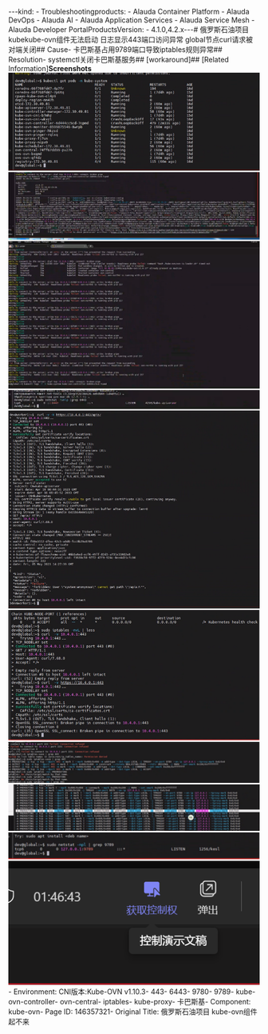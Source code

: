 ---kind:   - Troubleshootingproducts:    - Alauda Container Platform   - Alauda DevOps   - Alauda AI   - Alauda Application Services   - Alauda Service Mesh   - Alauda Developer PortalProductsVersion:   - 4.1.0,4.2.x---<!-- A type of document that involves encountering a fault, diag...it, performing root cause analysis, and providing solutions. --># 俄罗斯石油项目 kubekube-ovn组件无法启动 日志显示443端口访问异常 global节点curl请求被对端关闭## Cause- 卡巴斯基占用9789端口导致iptables规则异常## Resolution- systemctl关闭卡巴斯基服务## [workaround]## [Related Information]**Screenshots**![](assets/e-luo-si-shi-you-xiang-mu-kube-ovnzu-jian-qi-bu-lai/image2023-5-6_9-40-34.png)![](assets/e-luo-si-shi-you-xiang-mu-kube-ovnzu-jian-qi-bu-lai/image2023-5-6_9-29-9.png)![](assets/e-luo-si-shi-you-xiang-mu-kube-ovnzu-jian-qi-bu-lai/image2023-5-6_9-29-25.png)![](assets/e-luo-si-shi-you-xiang-mu-kube-ovnzu-jian-qi-bu-lai/image2023-5-6_9-40-14.png)![](assets/e-luo-si-shi-you-xiang-mu-kube-ovnzu-jian-qi-bu-lai/image2023-5-6_9-40-49.png)![](assets/e-luo-si-shi-you-xiang-mu-kube-ovnzu-jian-qi-bu-lai/image2023-5-6_9-42-5.png)![](assets/e-luo-si-shi-you-xiang-mu-kube-ovnzu-jian-qi-bu-lai/image2023-5-6_10-1-22.png)![](assets/e-luo-si-shi-you-xiang-mu-kube-ovnzu-jian-qi-bu-lai/image2023-5-6_10-2-9.png)![](assets/e-luo-si-shi-you-xiang-mu-kube-ovnzu-jian-qi-bu-lai/image2023-5-6_10-2-38.png)![](assets/e-luo-si-shi-you-xiang-mu-kube-ovnzu-jian-qi-bu-lai/image2023-5-6_10-6-59.png)- Environment: CNI版本:Kube-OVN v1.10.3- 443- 6443- 9780- 9789- kube-ovn-controller- ovn-central- iptables- kube-proxy- 卡巴斯基- Component: kube-ovn- Page ID: 146357321- Original Title: 俄罗斯石油项目 kube-ovn组件起不来